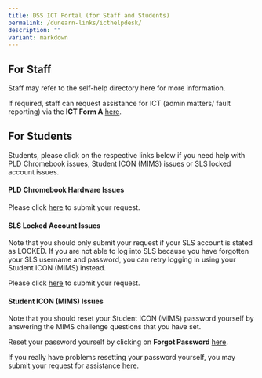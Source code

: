 ```yaml
---
title: DSS ICT Portal (for Staff and Students)
permalink: /dunearn-links/icthelpdesk/
description: ""
variant: markdown
---
```

## For Staff

Staff may refer to the self-help directory here for more information. 

If required, staff can request assistance for ICT (admin matters/ fault reporting) via the **ICT Form A** [here](https://forms.moe.edu.sg/forms/Jb1xwv). 

## For Students
Students, please click on the respective links below if you need help with PLD Chromebook issues, Student ICON (MIMS) issues or SLS locked account issues.

#### **PLD Chromebook Hardware Issues**

Please click [here](https://forms.moe.edu.sg/forms/ePyqzv) to submit your request.

#### **SLS Locked Account Issues**

Note that you should only submit your request if your SLS account is stated as LOCKED. If you are not able to log into SLS because you have forgotten your SLS username and password, you can retry logging in using your Student ICON (MIMS) instead. 

Please click [here](https://forms.moe.edu.sg/forms/vRlrOo) to submit your request.

#### **Student ICON (MIMS) Issues**

Note that you should reset your Student ICON (MIMS) password yourself by answering the MIMS challenge questions that you have set. 

Reset your password yourself by clicking on **Forgot Password** [here](https://idp.mims.moe.gov.sg/nidp//app/login).

If you really have problems resetting your password yourself, you may submit your request for assistance [here](https://forms.moe.edu.sg/forms/JAnG8o).